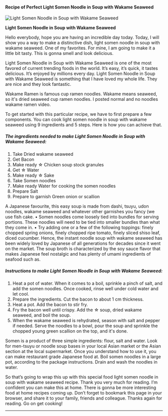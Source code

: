             

#### Recipe of Perfect Light Somen Noodle in Soup with Wakame Seaweed

![Light Somen Noodle in Soup with Wakame Seaweed](https://img-global.cpcdn.com/recipes/5386477526581248/751x532cq70/light-somen-noodle-in-soup-with-wakame-seaweed-recipe-main-photo.jpg)

**Light Somen Noodle in Soup with Wakame Seaweed**

Hello everybody, hope you are having an incredible day today. Today, I will show you a way to make a distinctive dish, light somen noodle in soup with wakame seaweed. One of my favorites. For mine, I am going to make it a little bit tasty. This is gonna smell and look delicious.

Light Somen Noodle in Soup with Wakame Seaweed is one of the most favored of current trending foods in the world. It’s easy, it’s quick, it tastes delicious. It’s enjoyed by millions every day. Light Somen Noodle in Soup with Wakame Seaweed is something that I have loved my whole life. They are nice and they look fantastic.

Wakame Ramen is famous cup ramen noodles. Wakame means seaweed, so it's dried seaweed cup ramen noodles. I posted normal and no noodles wakame ramen video.

To get started with this particular recipe, we have to first prepare a few components. You can cook light somen noodle in soup with wakame seaweed using 9 ingredients and 5 steps. Here is how you can achieve that.

##### The ingredients needed to make Light Somen Noodle in Soup with Wakame Seaweed:

1.  Take Dried wakame seaweed
2.  Get Bacon
3.  Make ready ☆ Chicken soup stock granules
4.  Get ☆ Water
5.  Make ready ☆ Sake
6.  Take Somen noodles
7.  Make ready Water for cooking the somen noodles
8.  Prepare Salt
9.  Prepare to garnish Green onion or scallion

A Japanese favourite, this easy soup is made from dashi, tsuyu, udon noodles, wakame seaweed and whatever other garnishes you fancy (we use fish cake. • Somen noodles come loosely tied into bundles for serving portions. These noodles will need to be tied into smaller bundles than what they come in. • Try adding one or a few of the following toppings: finely chopped spring onions, finely chopped ripe tomato, finely sliced shiso leaf, diced cucumber. Hence, the instant noodle soup with wakame seaweed has been widely loved by Japanese of all generations for decades since it went on the market. The soup broth is characterized by the soy sauce flavor that makes Japanese feel nostalgic and has plenty of umami ingredients of seafood such as.

##### Instructions to make Light Somen Noodle in Soup with Wakame Seaweed:

1.  Heat a pot of water. When it comes to a boil, sprinkle a pinch of salt, and add the somen noodles. Once cooked, rinse well under cold water and let cool.
2.  Prepare the ingredients. Cut the bacon to about 1 cm thickness.
3.  Heat a pot. Add the bacon to stir fry.
4.  Fry the bacon well until crispy. Add the ☆ soup, dried wakame seaweed, and boil the soup.
5.  When the wakame seaweed is rehydrated, season with salt and pepper if needed. Serve the noodles to a bowl, pour the soup and sprinkle the chopped young green scallion on the top, and it's done.

Somen is a product of three simple ingredients: flour, salt and water. Look for men-tsuyu or noodle soup bases in your local Asian market or the Asian section at the local supermarket. Once you understand how to use it, you can make restaurant grade Japanese food at. Boil somen noodles in a large pot, according to the package instructions. Drain and wash the noodles in water.

So that’s going to wrap this up with this special food light somen noodle in soup with wakame seaweed recipe. Thank you very much for reading. I’m confident you can make this at home. There is gonna be more interesting food at home recipes coming up. Don’t forget to bookmark this page in your browser, and share it to your family, friends and colleague. Thanks again for reading. Go on get cooking!

* * *